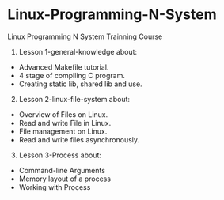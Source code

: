 # Linux-Programming-N-System
Linux Programming N System Trainning Course

1. Lesson 1-general-knowledge about:
- Advanced Makefile tutorial.
- 4 stage of compiling C program.
- Creating static lib, shared lib and use.

2. Lesson 2-linux-file-system about:
- Overview of Files on Linux.
- Read and write File in Linux.
- File management on Linux. 
- Read and write files asynchronously.

3. Lesson 3-Process about:
- Command-line Arguments
- Memory layout of a process
- Working with Process
